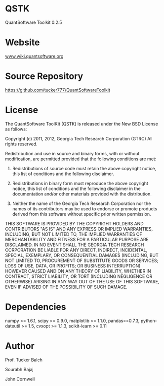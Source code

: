 QSTK
====
QuantSoftware Toolkit 0.2.5


Website
====
www.wiki.quantsoftware.org


Source Repository
====
https://github.com/tucker777/QuantSoftwareToolkit


License
=====
The QuantSoftware ToolKit (QSTK) is released under the New BSD License as follows:

Copyright (c) 2011, 2012, Georgia Tech Research Corporation (GTRC) All rights reserved.

Redistribution and use in source and binary forms, with or without modification, are permitted provided that the following conditions are met:

 1) Redistributions of source code must retain the above copyright notice, this list of conditions and the following disclaimer. 

 2) Redistributions in binary form must reproduce the above copyright notice, this list of conditions and the following disclaimer
  in the documentation and/or other materials provided with the distribution. 

 3) Neither the name of the Georgia Tech Research Corporation nor the names of its contributors may be used to endorse or promote
  products derived from this software without specific prior written permission. 

THIS SOFTWARE IS PROVIDED BY THE COPYRIGHT HOLDERS AND CONTRIBUTORS "AS IS" AND ANY EXPRESS OR IMPLIED WARRANTIES, INCLUDING,
BUT NOT LIMITED TO, THE IMPLIED WARRANTIES OF MERCHANTABILITY AND FITNESS FOR A PARTICULAR PURPOSE ARE DISCLAIMED. 
IN NO EVENT SHALL THE GEORGIA TECH RESEARCH CORPORATION BE LIABLE FOR ANY DIRECT, INDIRECT, INCIDENTAL, SPECIAL, EXEMPLARY, 
OR CONSEQUENTIAL DAMAGES (INCLUDING, BUT NOT LIMITED TO, PROCUREMENT OF SUBSTITUTE GOODS OR SERVICES; LOSS OF USE, DATA, 
OR PROFITS; OR BUSINESS INTERRUPTION) HOWEVER CAUSED AND ON ANY THEORY OF LIABILITY, WHETHER IN CONTRACT, STRICT LIABILITY, 
OR TORT (INCLUDING NEGLIGENCE OR OTHERWISE) ARISING IN ANY WAY OUT OF THE USE OF THIS SOFTWARE, EVEN IF ADVISED OF THE 
POSSIBILITY OF SUCH DAMAGE. 


Dependencies
====
numpy >= 1.6.1,
scipy >= 0.9.0,
matplotlib >= 1.1.0,
pandas==0.7.3,
python-dateutil >= 1.5,
cvxopt >= 1.1.3,
scikit-learn >= 0.11


Author
====
Prof. Tucker Balch 

Sourabh Bajaj

John Cornwell

